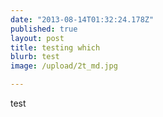 ```yaml
---
date: "2013-08-14T01:32:24.178Z"
published: true
layout: post
title: testing which
blurb: test
image: /upload/2t_md.jpg

---
```


test
